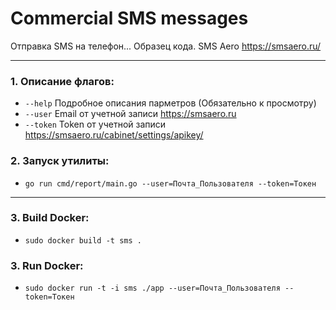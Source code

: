 # Commercial SMS messages
Отправка SMS на телефон... Образец кода. SMS Aero https://smsaero.ru/

***

### 1. Описание флагов:
- `--help` Подробное описания парметров (Обязательно к просмотру)
- `--user` Email от учетной записи https://smsaero.ru
- `--token` Token от учетной записи https://smsaero.ru/cabinet/settings/apikey/

### 2. Запуск утилиты:
- `go run cmd/report/main.go --user=Почта_Пользователя --token=Токен`

***

### 3. Build Docker:
- `sudo docker build -t sms .`

### 3. Run Docker:
- `sudo docker run -t -i sms ./app --user=Почта_Пользователя --token=Токен`

